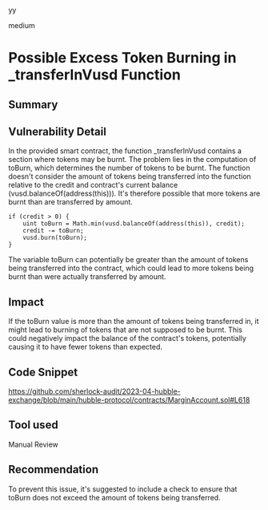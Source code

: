 yy

medium

# Possible Excess Token Burning in _transferInVusd Function

## Summary

## Vulnerability Detail
In the provided smart contract, the function _transferInVusd contains a section where tokens may be burnt. The problem lies in the computation of toBurn, which determines the number of tokens to be burnt. The function doesn't consider the amount of tokens being transferred into the function relative to the credit and contract's current balance (vusd.balanceOf(address(this))). It's therefore possible that more tokens are burnt than are transferred by amount.

```solidity
if (credit > 0) {
    uint toBurn = Math.min(vusd.balanceOf(address(this)), credit);
    credit -= toBurn;
    vusd.burn(toBurn);
}
```

The variable toBurn can potentially be greater than the amount of tokens being transferred into the contract, which could lead to more tokens being burnt than were actually transferred by amount.

## Impact
If the toBurn value is more than the amount of tokens being transferred in, it might lead to burning of tokens that are not supposed to be burnt. This could negatively impact the balance of the contract's tokens, potentially causing it to have fewer tokens than expected.

## Code Snippet
https://github.com/sherlock-audit/2023-04-hubble-exchange/blob/main/hubble-protocol/contracts/MarginAccount.sol#L618

## Tool used
Manual Review

## Recommendation
To prevent this issue, it's suggested to include a check to ensure that toBurn does not exceed the amount of tokens being transferred. 